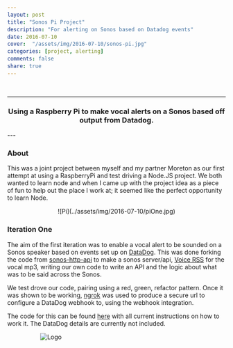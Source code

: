 ```yaml
---
layout: post
title: "Sonos Pi Project"
description: "For alerting on Sonos based on Datadog events"
date: 2016-07-10
cover:  "/assets/img/2016-07-10/sonos-pi.jpg"
categories: [project, alerting]
comments: false
share: true
---
```


<br/>

----
<center>
<h3>Using a Raspberry Pi to make vocal alerts on a Sonos based off output from Datadog.</h3>
</center>
--- 
<br/>

### About
This was a joint project between myself and my partner Moreton as our first attempt at using a RaspberryPi and test driving a Node.JS project. We both wanted to learn node and when I came up with the project idea as a piece of fun to help out the place I work at; it seemed like the perfect opportunity to learn Node.

<div style="text-align:center;" markdown="1">
![Pi](../assets/img/2016-07-10/piOne.jpg)
</div>

### Iteration One
The aim of the first iteration was to enable a vocal alert to be sounded on a Sonos speaker based on events set up on [DataDog](https://www.datadoghq.com). This was done forking the code from [sonos-http-api](https://github.com/jishi/node-sonos-http-api) to make a sonos server/api, [Voice RSS](http://www.voicerss.org/) for the vocal mp3, writing our own code to write an API and the logic about what was to be said across the Sonos. 
   
We test drove our code, pairing using a red, green, refactor pattern. Once it was shown to be working, [ngrok](https://ngrok.com) was used to produce a secure url to configure a DataDog webhook to, using the webhook integration.

The code for this can be found [here](href="https://github.com/sonos-alerts) with all current instructions on how to work it. The DataDog details are currently not included.


<div style="text-align:center; width:20%; margin-left: 10%;" markdown="1">
<img src="{{site.baseurl}}/assets/img/logo.png" alt="Logo">
</div>